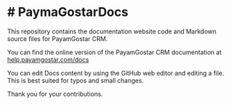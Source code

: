# # PaymaGostarDocs

This repository contains the documentation website code and Markdown source files for PayamGostar CRM.

You can find the online version of the PayamGostar CRM documentation at [help.payamgostar.com/docs](https://help.payamgostar.com/docs)

You can edit Docs content by using the GitHub web editor and editing a file. This is best suited for typos and small changes.

Thank you for your contributions.
